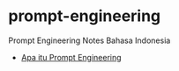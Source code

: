 # prompt-engineering
Prompt Engineering Notes Bahasa Indonesia

- [Apa itu Prompt Engineering](notes/apa-itu-prompt-engineering.md)
